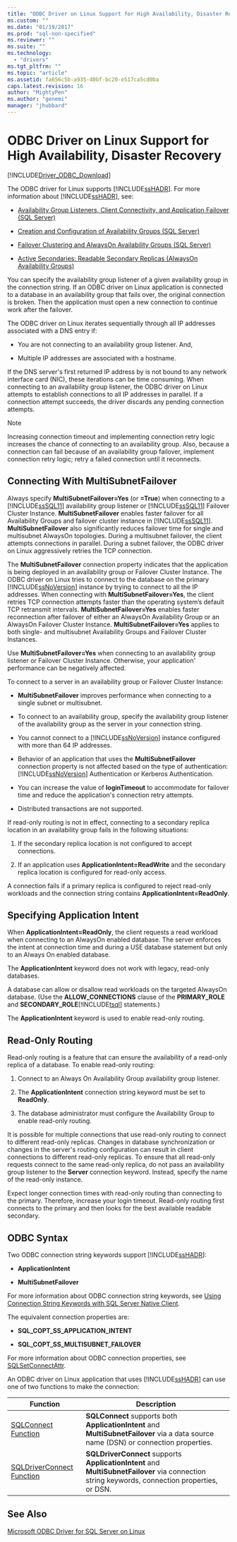 ```yaml
---
title: "ODBC Driver on Linux Support for High Availability, Disaster Recovery | Microsoft Docs"
ms.custom: ""
ms.date: "01/19/2017"
ms.prod: "sql-non-specified"
ms.reviewer: ""
ms.suite: ""
ms.technology: 
  - "drivers"
ms.tgt_pltfrm: ""
ms.topic: "article"
ms.assetid: fa656c5b-a935-40bf-bc20-e517ca5cd0ba
caps.latest.revision: 16
author: "MightyPen"
ms.author: "genemi"
manager: "jhubbard"
---
```

# ODBC Driver on Linux Support for High Availability, Disaster Recovery
[!INCLUDE[Driver_ODBC_Download](../../../includes/driver_odbc_download.md)]

The ODBC driver for Linux supports [!INCLUDE[ssHADR](../../../includes/sshadr_md.md)]. For more information about [!INCLUDE[ssHADR](../../../includes/sshadr_md.md)], see:  
  
-   [Availability Group Listeners, Client Connectivity, and Application Failover (SQL Server)](http://msdn.microsoft.com/library/hh213417.aspx)  
  
-   [Creation and Configuration of Availability Groups (SQL Server)](http://msdn.microsoft.com/library/ff878265.aspx)  
  
-   [Failover Clustering and AlwaysOn Availability Groups (SQL Server)](http://msdn.microsoft.com/library/ff929171.aspx)  
  
-   [Active Secondaries: Readable Secondary Replicas (AlwaysOn Availability Groups)](http://msdn.microsoft.com/library/ff878253.aspx)  
  
You can specify the availability group listener of a given availability group in the connection string. If an ODBC driver on Linux application is connected to a database in an availability group that fails over, the original connection is broken. Then the application must open a new connection to continue work after the failover.  
  
The ODBC driver on Linux iterates sequentially through all IP addresses associated with a DNS entry if:  
  
-   You are not connecting to an availability group listener. And,  
  
-   Multiple IP addresses are associated with a hostname.  
  
If the DNS server's first returned IP address by is not bound to any network interface card (NIC), these iterations can be time consuming. When connecting to an availability group listener, the ODBC driver on Linux attempts to establish connections to all IP addresses in parallel. If a connection attempt succeeds, the driver discards any pending connection attempts.  
  
> [!NOTE]  
> Increasing connection timeout and implementing connection retry logic increases the chance of connecting to an availability group. Also, because a connection can fail because of an availability group failover, implement connection retry logic; retry a failed connection until it reconnects.  
  
## Connecting With MultiSubnetFailover  
Always specify **MultiSubnetFailover=Yes** (or **=True**) when connecting to a [!INCLUDE[ssSQL11](../../../includes/sssql11_md.md)] availability group listener or [!INCLUDE[ssSQL11](../../../includes/sssql11_md.md)] Failover Cluster Instance. **MultiSubnetFailover** enables faster failover for all Availability Groups and failover cluster instance in [!INCLUDE[ssSQL11](../../../includes/sssql11_md.md)]. **MultiSubnetFailover** also significantly reduces failover time for single and multisubnet AlwaysOn topologies. During a multisubnet failover, the client attempts connections in parallel. During a subnet failover, the ODBC driver on Linux aggressively retries the TCP connection.  
  
The **MultiSubnetFailover** connection property indicates that the application is being deployed in an availability group or Failover Cluster Instance. The ODBC driver on Linux tries to connect to the database on the primary [!INCLUDE[ssNoVersion](../../../includes/ssnoversion_md.md)] instance by trying to connect to all the IP addresses. When connecting with **MultiSubnetFailover=Yes**, the client retries TCP connection attempts faster than the operating system’s default TCP retransmit intervals. **MultiSubnetFailover=Yes** enables faster reconnection after failover of either an AlwaysOn Availability Group or an AlwaysOn Failover Cluster Instance. **MultiSubnetFailover=Yes** applies to both single- and multisubnet Availability Groups and Failover Cluster Instances.  
  
Use **MultiSubnetFailover=Yes** when connecting to an availability group listener or Failover Cluster Instance. Otherwise, your application' performance can be negatively affected.  
  
To connect to a server in an availability group or Failover Cluster Instance:  
  
-   **MultiSubnetFailover** improves performance when connecting to a single subnet or multisubnet.  
  
-   To connect to an availability group, specify the availability group listener of the availability group as the server in your connection string.  
  
-   You cannot connect to a [!INCLUDE[ssNoVersion](../../../includes/ssnoversion_md.md)] instance configured with more than 64 IP addresses.  
  
-   Behavior of an application that uses the **MultiSubnetFailover** connection property is not affected based on the type of authentication: [!INCLUDE[ssNoVersion](../../../includes/ssnoversion_md.md)] Authentication or Kerberos Authentication.  
  
-   You can increase the value of **loginTimeout** to accommodate for failover time and reduce the application's connection retry attempts.  
  
-   Distributed transactions are not supported.  
  
If read-only routing is not in effect, connecting to a secondary replica location in an availability group fails in the following situations:  
  
1.  If the secondary replica location is not configured to accept connections.  
  
2.  If an application uses **ApplicationIntent=ReadWrite** and the secondary replica location is configured for read-only access.  
  
A connection fails if a primary replica is configured to reject read-only workloads and the connection string contains **ApplicationIntent=ReadOnly**.  
  
## Specifying Application Intent  
When **ApplicationIntent=ReadOnly**, the client requests a read workload when connecting to an AlwaysOn enabled database. The server enforces the intent at connection time and during a USE database statement but only to an Always On enabled database.  
  
The **ApplicationIntent** keyword does not work with legacy, read-only databases.  
  
A database can allow or disallow read workloads on the targeted AlwaysOn database. (Use the **ALLOW_CONNECTIONS** clause of the **PRIMARY_ROLE** and **SECONDARY_ROLE**[!INCLUDE[tsql](../../../includes/tsql_md.md)] statements.)  
  
The **ApplicationIntent** keyword is used to enable read-only routing.  
  
## Read-Only Routing  
Read-only routing is a feature that can ensure the availability of a read-only replica of a database. To enable read-only routing:  
  
1.  Connect to an Always On Availability Group availability group listener.  
  
2.  The **ApplicationIntent** connection string keyword must be set to **ReadOnly**.  
  
3.  The database administrator must configure the Availability Group to enable read-only routing.  
  
It is possible for multiple connections that use read-only routing to connect to different read-only replicas. Changes in database synchronization or changes in the server's routing configuration can result in client connections to different read-only replicas. To ensure that all read-only requests connect to the same read-only replica, do not pass an availability group listener to the **Server** connection keyword. Instead, specify the name of the read-only instance.  
  
Expect longer connection times with read-only routing than connecting to the primary. Therefore, increase your login timeout. Read-only routing first connects to the primary and then looks for the best available readable secondary.  
  
## ODBC Syntax  
Two ODBC connection string keywords support [!INCLUDE[ssHADR](../../../includes/sshadr_md.md)]:  
  
-   **ApplicationIntent**  
  
-   **MultiSubnetFailover**  
  
For more information about ODBC connection string keywords, see [Using Connection String Keywords with SQL Server Native Client](http://msdn.microsoft.com/library/ms130822.aspx).  
  
The equivalent connection properties are:  
  
-   **SQL_COPT_SS_APPLICATION_INTENT**  
  
-   **SQL_COPT_SS_MULTISUBNET_FAILOVER**  
  
For more information about ODBC connection properties, see [SQLSetConnectAttr](http://msdn.microsoft.com/library/ms131709.aspx).  
  
An ODBC driver on Linux application that uses [!INCLUDE[ssHADR](../../../includes/sshadr_md.md)] can use one of two functions to make the connection:  
  
|Function|Description|  
|------------|---------------|  
|[SQLConnect Function](../../../odbc/reference/syntax/sqlconnect-function.md)|**SQLConnect** supports both **ApplicationIntent** and **MultiSubnetFailover** via a data source name (DSN) or connection properties.|  
|[SQLDriverConnect Function](../../../odbc/reference/syntax/sqldriverconnect-function.md)|**SQLDriverConnect** supports **ApplicationIntent** and **MultiSubnetFailover** via connection string keywords, connection properties, or DSN.|  
  
## See Also  
[Microsoft ODBC Driver for SQL Server on Linux](../../../connect/odbc/linux/microsoft-odbc-driver-for-sql-server-on-linux.md)  
  
